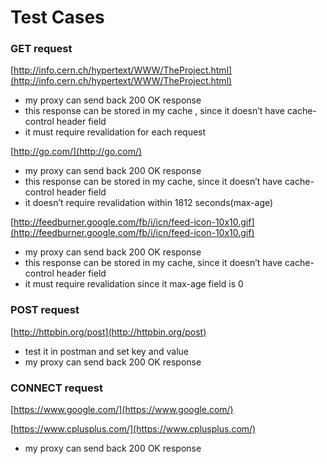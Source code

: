 # Test Cases

### GET request

[http://info.cern.ch/hypertext/WWW/TheProject.html](http://info.cern.ch/hypertext/WWW/TheProject.html)

- my proxy can send back 200 OK response
- this response can be stored in my cache , since it doesn’t have cache-control header field
- it must require revalidation for each request

[http://go.com/](http://go.com/)

- my proxy can send back 200 OK response
- this response can be stored in my cache, since it doesn’t have cache-control header field
- it doesn’t require revalidation within 1812 seconds(max-age)

[http://feedburner.google.com/fb/i/icn/feed-icon-10x10.gif](http://feedburner.google.com/fb/i/icn/feed-icon-10x10.gif)

- my proxy can send back 200 OK response
- this response can be stored in my cache, since it doesn’t have cache-control header field
- it must require revalidation since it max-age field is 0

### POST request

[http://httpbin.org/post](http://httpbin.org/post)

- test it in postman and set key and value
- my proxy can send back 200 OK response

### CONNECT request

[https://www.google.com/](https://www.google.com/)

[https://www.cplusplus.com/](https://www.cplusplus.com/)

- my proxy can send back 200 OK response